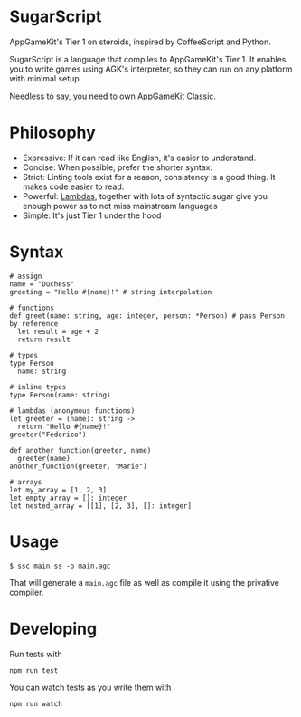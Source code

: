 # SugarScript
AppGameKit's Tier 1 on steroids, inspired by CoffeeScript and Python.

SugarScript is a language that compiles to AppGameKit's Tier 1. It enables you
to write games using AGK's interpreter, so they can run on any platform with
minimal setup.

Needless to say, you need to own AppGameKit Classic.

# Philosophy
* Expressive: If it can read like English, it's easier to understand.
* Concise: When possible, prefer the shorter syntax.
* Strict: Linting tools exist for a reason, consistency is a good thing. It makes code easier to read.
* Powerful: [Lambdas](https://en.wikipedia.org/wiki/Higher-order_function), together with lots of syntactic sugar give you enough power as to not miss mainstream languages
* Simple: It's just Tier 1 under the hood

# Syntax

```
# assign
name = "Duchess"
greeting = "Hello #{name}!" # string interpolation

# functions
def greet(name: string, age: integer, person: *Person) # pass Person by reference
  let result = age + 2
  return result

# types
type Person
  name: string

# inline types
type Person(name: string)

# lambdas (anonymous functions)
let greeter = (name): string ->
  return "Hello #{name}!"
greeter("Federico")

def another_function(greeter, name)
  greeter(name)
another_function(greeter, "Marie")

# arrays
let my_array = [1, 2, 3]
let empty_array = []: integer
let nested_array = [[1], [2, 3], []: integer]
```

# Usage

    $ ssc main.ss -o main.agc

That will generate a `main.agc` file as well as compile it using the privative
compiler.

# Developing
Run tests with

    npm run test

You can watch tests as you write them with

    npm run watch

